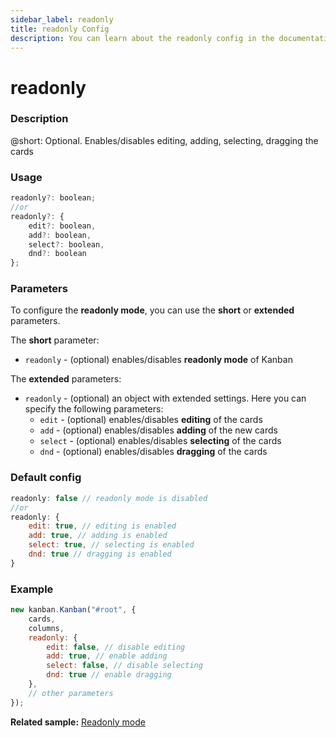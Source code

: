 ```yaml
---
sidebar_label: readonly
title: readonly Config
description: You can learn about the readonly config in the documentation of the DHTMLX JavaScript Kanban library. Browse developer guides and API reference, try out code examples and live demos, and download a free 30-day evaluation version of DHTMLX Kanban.
---
```


# readonly

### Description

@short: Optional. Enables/disables editing, adding, selecting, dragging the cards

### Usage

~~~js {}
readonly?: boolean;
//or
readonly?: {
	edit?: boolean,
	add?: boolean,
	select?: boolean,
	dnd?: boolean
};
~~~

### Parameters

To configure the **readonly mode**, you can use the **short** or **extended** parameters.

The **short** parameter:
- `readonly` - (optional) enables/disables **readonly mode** of Kanban

The **extended** parameters:
- `readonly` - (optional) an object with extended settings. Here you can specify the following parameters:
	- `edit` - (optional) enables/disables **editing** of the cards
	- `add` - (optional) enables/disables **adding** of the new cards
	- `select` - (optional) enables/disables **selecting** of the cards
	- `dnd` - (optional) enables/disables **dragging** of the cards

### Default config

~~~jsx {}
readonly: false // readonly mode is disabled
//or
readonly: {
	edit: true, // editing is enabled
	add: true, // adding is enabled
	select: true, // selecting is enabled
	dnd: true // dragging is enabled
}
~~~

### Example

~~~jsx {4-9}
new kanban.Kanban("#root", {
	cards,
	columns,
	readonly: {
		edit: false, // disable editing
		add: true, // enable adding
		select: false, // disable selecting
		dnd: true // enable dragging
	},
	// other parameters
});
~~~

**Related sample:** [Readonly mode](https://snippet.dhtmlx.com/b8x84yln?tag=kanban)

